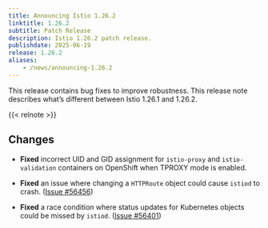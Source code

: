 ```yaml
---
title: Announcing Istio 1.26.2
linktitle: 1.26.2
subtitle: Patch Release
description: Istio 1.26.2 patch release.
publishdate: 2025-06-19
release: 1.26.2
aliases:
    - /news/announcing-1.26.2
---
```


This release contains bug fixes to improve robustness. This release note describes what’s different between Istio 1.26.1 and 1.26.2.

{{< relnote >}}

## Changes

- **Fixed** incorrect UID and GID assignment for `istio-proxy` and `istio-validation` containers on OpenShift when TPROXY mode is enabled.

- **Fixed** an issue where changing a `HTTPRoute` object could cause `istiod` to crash.
  ([Issue #56456](https://github.com/istio/istio/issues/56456))

- **Fixed** a race condition where status updates for Kubernetes objects could be missed by `istiod`.
  ([Issue #56401](https://github.com/istio/istio/issues/56401))
